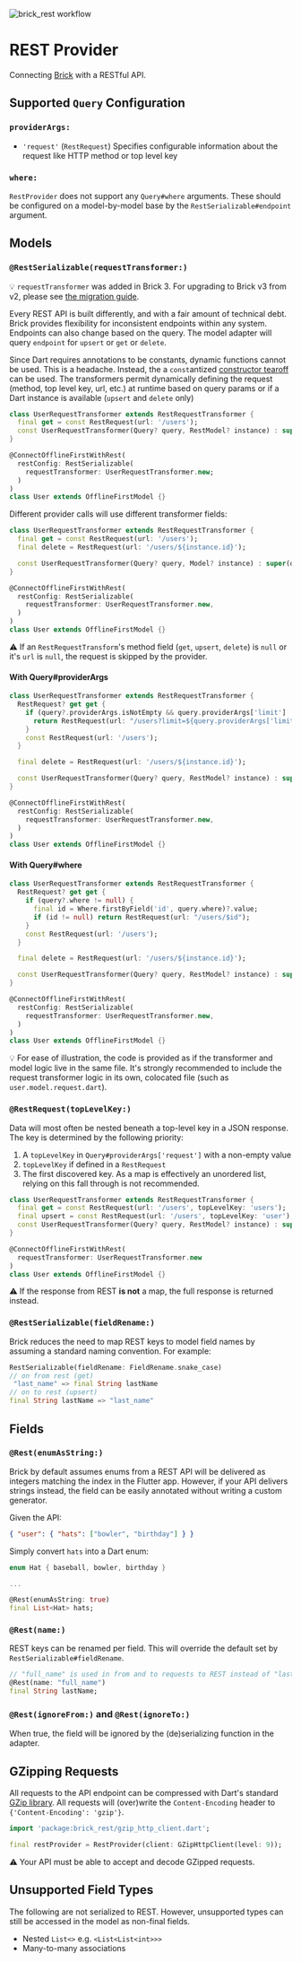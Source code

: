 ![brick_rest workflow](https://github.com/GetDutchie/brick/actions/workflows/brick_rest.yaml/badge.svg)

# REST Provider

Connecting [Brick](https://github.com/GetDutchie/brick) with a RESTful API.

## Supported `Query` Configuration

### `providerArgs:`

- `'request'` (`RestRequest`) Specifies configurable information about the request like HTTP method or top level key

### `where:`

`RestProvider` does not support any `Query#where` arguments. These should be configured on a model-by-model base by the `RestSerializable#endpoint` argument.

## Models

### `@RestSerializable(requestTransformer:)`

:bulb: `requestTransformer` was added in Brick 3. For upgrading to Brick v3 from v2, please see [the migration guide](https://github.com/GetDutchie/brick/blob/main/MIGRATING.md).

Every REST API is built differently, and with a fair amount of technical debt. Brick provides flexibility for inconsistent endpoints within any system. Endpoints can also change based on the query. The model adapter will query `endpoint` for `upsert` or `get` or `delete`.

Since Dart requires annotations to be constants, dynamic functions cannot be used. This is a headache. Instead, the a `const`antized [constructor tearoff](https://medium.com/dartlang/dart-2-15-7e7a598e508a) can be used. The transformers permit dynamically defining the request (method, top level key, url, etc.) at runtime based on query params or if a Dart instance is available (`upsert` and `delete` only)

```dart
class UserRequestTransformer extends RestRequestTransformer {
  final get = const RestRequest(url: '/users');
  const UserRequestTransformer(Query? query, RestModel? instance) : super(query, instance);
}

@ConnectOfflineFirstWithRest(
  restConfig: RestSerializable(
    requestTransformer: UserRequestTransformer.new;
  )
)
class User extends OfflineFirstModel {}
```

Different provider calls will use different transformer fields:

```dart
class UserRequestTransformer extends RestRequestTransformer {
  final get = const RestRequest(url: '/users');
  final delete = RestRequest(url: '/users/${instance.id}');

  const UserRequestTransformer(Query? query, Model? instance) : super(query, instance);
}

@ConnectOfflineFirstWithRest(
  restConfig: RestSerializable(
    requestTransformer: UserRequestTransformer.new,
  )
)
class User extends OfflineFirstModel {}
```

:warning: If an `RestRequestTransform`'s method field (`get`, `upsert`, `delete`) is `null` or it's `url` is `null`, the request is skipped by the provider.

#### With Query#providerArgs

```dart
class UserRequestTransformer extends RestRequestTransformer {
  RestRequest? get get {
    if (query?.providerArgs.isNotEmpty && query.providerArgs['limit'] != null) {
      return RestRequest(url: "/users?limit=${query.providerArgs['limit']}");
    }
    const RestRequest(url: '/users');
  }

  final delete = RestRequest(url: '/users/${instance.id}');

  const UserRequestTransformer(Query? query, RestModel? instance) : super(query, instance);
}

@ConnectOfflineFirstWithRest(
  restConfig: RestSerializable(
    requestTransformer: UserRequestTransformer.new,
  )
)
class User extends OfflineFirstModel {}
```

#### With Query#where

```dart
class UserRequestTransformer extends RestRequestTransformer {
  RestRequest? get get {
    if (query?.where != null) {
      final id = Where.firstByField('id', query.where)?.value;
      if (id != null) return RestRequest(url: "/users/$id");
    }
    const RestRequest(url: '/users');
  }

  final delete = RestRequest(url: '/users/${instance.id}');

  const UserRequestTransformer(Query? query, RestModel? instance) : super(query, instance);
}

@ConnectOfflineFirstWithRest(
  restConfig: RestSerializable(
    requestTransformer: UserRequestTransformer.new,
  )
)
class User extends OfflineFirstModel {}
```

:bulb: For ease of illustration, the code is provided as if the transformer and model logic live in the same file. It's strongly recommended to include the request transformer logic in its own, colocated file (such as `user.model.request.dart`).

### `@RestRequest(topLevelKey:)`

Data will most often be nested beneath a top-level key in a JSON response. The key is determined by the following priority:

1. A `topLevelKey` in `Query#providerArgs['request']` with a non-empty value
1. `topLevelKey` if defined in a `RestRequest`
1. The first discovered key. As a map is effectively an unordered list, relying on this fall through is not recommended.

```dart
class UserRequestTransformer extends RestRequestTransformer {
  final get = const RestRequest(url: '/users', topLevelKey: 'users');
  final upsert = const RestRequest(url: '/users', topLevelKey: 'user');
  const UserRequestTransformer(Query? query, RestModel? instance) : super(query, instance);
}

@ConnectOfflineFirstWithRest(
  requestTransformer: UserRequestTransformer.new
)
class User extends OfflineFirstModel {}
```

:warning: If the response from REST **is not** a map, the full response is returned instead.

### `@RestSerializable(fieldRename:)`

Brick reduces the need to map REST keys to model field names by assuming a standard naming convention. For example:

```dart
RestSerializable(fieldRename: FieldRename.snake_case)
// on from rest (get)
 "last_name" => final String lastName
// on to rest (upsert)
final String lastName => "last_name"
```

## Fields

### `@Rest(enumAsString:)`

Brick by default assumes enums from a REST API will be delivered as integers matching the index in the Flutter app. However, if your API delivers strings instead, the field can be easily annotated without writing a custom generator.

Given the API:

```json
{ "user": { "hats": ["bowler", "birthday"] } }
```

Simply convert `hats` into a Dart enum:

```dart
enum Hat { baseball, bowler, birthday }

...

@Rest(enumAsString: true)
final List<Hat> hats;
```

### `@Rest(name:)`

REST keys can be renamed per field. This will override the default set by `RestSerializable#fieldRename`.

```dart
// "full_name" is used in from and to requests to REST instead of "last_name"
@Rest(name: "full_name")
final String lastName;
```

### `@Rest(ignoreFrom:)` and `@Rest(ignoreTo:)`

When true, the field will be ignored by the (de)serializing function in the adapter.

## GZipping Requests

All requests to the API endpoint can be compressed with Dart's standard [GZip library](https://api.dart.dev/stable/2.10.4/dart-io/GZipCodec-class.html). All requests will (over)write the `Content-Encoding` header to `{'Content-Encoding': 'gzip'}`.

```dart
import 'package:brick_rest/gzip_http_client.dart';

final restProvider = RestProvider(client: GZipHttpClient(level: 9));
```

:warning: Your API must be able to accept and decode GZipped requests.

## Unsupported Field Types

The following are not serialized to REST. However, unsupported types can still be accessed in the model as non-final fields.

- Nested `List<>` e.g. `<List<List<int>>>`
- Many-to-many associations
